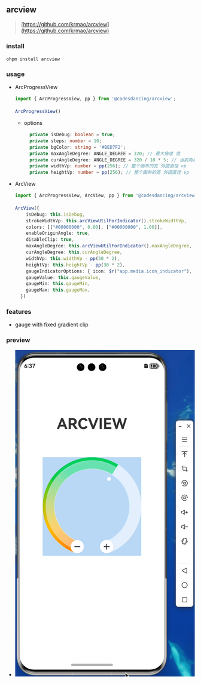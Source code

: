 ## arcview

> [https://github.com/krmao/arcview](https://github.com/krmao/arcview)

### install

```shell
ohpm install arcview
```

### usage

- ArcProgressView
    ```typescript
    import { ArcProgressView, pp } from '@codesdancing/arcview';
    
    ArcProgressView()
    ```
    - options
      ```typescript
        private isDebug: boolean = true;
        private steps: number = 10;
        private bgColor: string = '#BED7F2';
        private maxAngleDegree: ANGLE_DEGREE = 320; // 最大角度 度
        private curAngleDegree: ANGLE_DEGREE = 320 / 10 * 5; // 当前角度 度 [minAngleDegree, maxAngleDegree]
        private widthVp: number = pp(256); // 整个画布的宽 外圆直径 vp
        private heightVp: number = pp(256); // 整个画布的高 外圆直径 vp
      ```

- ArcView
    ```typescript
    import { ArcProgressView, ArcView, pp } from '@codesdancing/arcview';
    
    ArcView({
        isDebug: this.isDebug,
        strokeWidthVp: this.arcViewUtilForIndicator().strokeWidthVp,
        colors: [["#00000000", 0.00], ["#00000000", 1.00]],
        enableOriginAngle: true,
        disableClip: true,
        maxAngleDegree: this.arcViewUtilForIndicator().maxAngleDegree,
        curAngleDegree: this.curAngleDegree,
        widthVp: this.widthVp - pp(30 * 2),
        heightVp: this.heightVp - pp(30 * 2),
        gaugeIndicatorOptions: { icon: $r("app.media.icon_indicator"), space: 5 },
        gaugeValue: this.gaugeValue,
        gaugeMin: this.gaugeMin,
        gaugeMax: this.gaugeMax,
      })
    ```

### features

- gauge with fixed gradient clip

### preview

- ![preview.gif](library%2Fpriview%2Fpreview.gif)